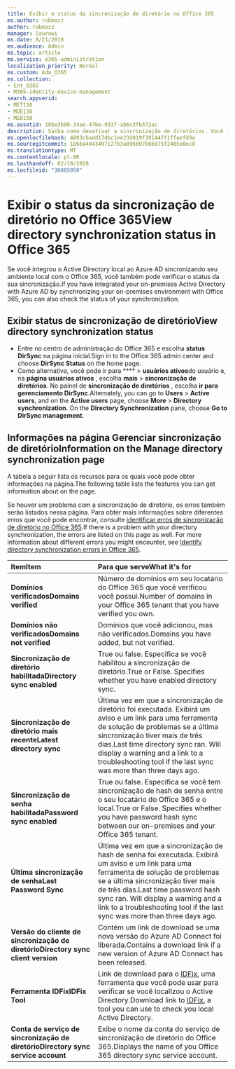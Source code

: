 ```yaml
---
title: Exibir o status da sincronização de diretório no Office 365
ms.author: robmazz
author: robmazz
manager: laurawi
ms.date: 8/21/2018
ms.audience: Admin
ms.topic: article
ms.service: o365-administration
localization_priority: Normal
ms.custom: Adm_O365
ms.collection:
- Ent_O365
- M365-identity-device-management
search.appverid:
- MET150
- MOE150
- MED150
ms.assetid: 18be3b98-34ae-47be-9337-ab6c3fb372ac
description: Saiba como desativar a sincronização de diretórios. Você também pode exibir seu status.
ms.openlocfilehash: 4803cbadd17dbc1ee23d019f39144ff1ffaefd9a
ms.sourcegitcommit: 1b6ba4043497c27b3a89689766b975f2405e0ec8
ms.translationtype: MT
ms.contentlocale: pt-BR
ms.lasthandoff: 02/19/2019
ms.locfileid: "30085050"
---
```

# <a name="view-directory-synchronization-status-in-office-365"></a><span data-ttu-id="0dd3d-104">Exibir o status da sincronização de diretório no Office 365</span><span class="sxs-lookup"><span data-stu-id="0dd3d-104">View directory synchronization status in Office 365</span></span>
<span data-ttu-id="0dd3d-105">Se você integrou o Active Directory local ao Azure AD sincronizando seu ambiente local com o Office 365, você também pode verificar o status da sua sincronização.</span><span class="sxs-lookup"><span data-stu-id="0dd3d-105">If you have integrated your on-premises Active Directory with Azure AD by synchronizing your on-premises environment with Office 365, you can also check the status of your synchronization.</span></span>
  
## <a name="view-directory-synchronization-status"></a><span data-ttu-id="0dd3d-106">Exibir status de sincronização de diretório</span><span class="sxs-lookup"><span data-stu-id="0dd3d-106">View directory synchronization status</span></span>
- <span data-ttu-id="0dd3d-107">Entre no centro de administração do Office 365 e escolha **status DirSync** na página inicial.</span><span class="sxs-lookup"><span data-stu-id="0dd3d-107">Sign in to the Office 365 admin center and choose **DirSync Status** on the home page.</span></span> 
- <span data-ttu-id="0dd3d-p102">Como alternativa, você pode ir para \*\*\*\* \> **usuários ativos**do usuário e, na **página usuários ativos** , escolha **mais** \> **sincronização de diretórios**. No painel de **sincronização de diretórios** , escolha **ir para gerenciamento DirSync**.</span><span class="sxs-lookup"><span data-stu-id="0dd3d-p102">Alternately, you can go to **Users** \> **Active users**, and on the **Active users** page, choose **More** \> **Directory synchronization**. On the **Directory Synchronization** pane, choose **Go to DirSync management**.</span></span>
    
## <a name="information-on-the-manage-directory-synchronization-page"></a><span data-ttu-id="0dd3d-110">Informações na página Gerenciar sincronização de diretório</span><span class="sxs-lookup"><span data-stu-id="0dd3d-110">Information on the Manage directory synchronization page</span></span>

<span data-ttu-id="0dd3d-111">A tabela a seguir lista os recursos para os quais você pode obter informações na página.</span><span class="sxs-lookup"><span data-stu-id="0dd3d-111">The following table lists the features you can get information about on the page.</span></span>
  
<span data-ttu-id="0dd3d-p103">Se houver um problema com a sincronização de diretório, os erros também serão listados nessa página. Para obter mais informações sobre diferentes erros que você pode encontrar, consulte [identificar erros de sincronização de diretório no Office 365](identify-directory-synchronization-errors.md).</span><span class="sxs-lookup"><span data-stu-id="0dd3d-p103">If there is a problem with your directory synchronization, the errors are listed on this page as well. For more information about different errors you might encounter, see [Identify directory synchronization errors in Office 365](identify-directory-synchronization-errors.md).</span></span>
  
|<span data-ttu-id="0dd3d-114">**Item**</span><span class="sxs-lookup"><span data-stu-id="0dd3d-114">**Item**</span></span>|<span data-ttu-id="0dd3d-115">**Para que serve**</span><span class="sxs-lookup"><span data-stu-id="0dd3d-115">**What it's for**</span></span>|
|:-----|:-----|
|<span data-ttu-id="0dd3d-116">**Domínios verificados**</span><span class="sxs-lookup"><span data-stu-id="0dd3d-116">**Domains verified**</span></span> | <span data-ttu-id="0dd3d-117">Número de domínios em seu locatário do Office 365 que você verificou você possui.</span><span class="sxs-lookup"><span data-stu-id="0dd3d-117">Number of domains in your Office 365 tenant that you have verified you own.</span></span> |
|<span data-ttu-id="0dd3d-118">**Domínios não verificados**</span><span class="sxs-lookup"><span data-stu-id="0dd3d-118">**Domains not verified**</span></span> | <span data-ttu-id="0dd3d-119">Domínios que você adicionou, mas não verificados.</span><span class="sxs-lookup"><span data-stu-id="0dd3d-119">Domains you have added, but not verified.</span></span> |
|<span data-ttu-id="0dd3d-120">**Sincronização de diretório habilitada**</span><span class="sxs-lookup"><span data-stu-id="0dd3d-120">**Directory sync enabled**</span></span> |<span data-ttu-id="0dd3d-p104">True ou false. Especifica se você habilitou a sincronização de diretório.</span><span class="sxs-lookup"><span data-stu-id="0dd3d-p104">True or False. Specifies whether you have enabled directory sync.</span></span> |
|<span data-ttu-id="0dd3d-123">**Sincronização de diretório mais recente**</span><span class="sxs-lookup"><span data-stu-id="0dd3d-123">**Latest directory sync**</span></span> | <span data-ttu-id="0dd3d-p105">Última vez em que a sincronização de diretório foi executada. Exibirá um aviso e um link para uma ferramenta de solução de problemas se a última sincronização tiver mais de três dias.</span><span class="sxs-lookup"><span data-stu-id="0dd3d-p105">Last time directory sync ran. Will display a warning and a link to a troubleshooting tool if the last sync was more than three days ago.</span></span> |
|<span data-ttu-id="0dd3d-126">**Sincronização de senha habilitada**</span><span class="sxs-lookup"><span data-stu-id="0dd3d-126">**Password sync enabled**</span></span> | <span data-ttu-id="0dd3d-p106">True ou false. Especifica se você tem sincronização de hash de senha entre o seu locatário do Office 365 e o local.</span><span class="sxs-lookup"><span data-stu-id="0dd3d-p106">True or False. Specifies whether you have password hash sync between our on-premises and your Office 365 tenant.</span></span> |
|<span data-ttu-id="0dd3d-129">**Última sincronização de senha**</span><span class="sxs-lookup"><span data-stu-id="0dd3d-129">**Last Password Sync**</span></span> | <span data-ttu-id="0dd3d-p107">Última vez em que a sincronização de hash de senha foi executada. Exibirá um aviso e um link para uma ferramenta de solução de problemas se a última sincronização tiver mais de três dias.</span><span class="sxs-lookup"><span data-stu-id="0dd3d-p107">Last time password hash sync ran. Will display a warning and a link to a troubleshooting tool if the last sync was more than three days ago.</span></span> |
|<span data-ttu-id="0dd3d-132">**Versão do cliente de sincronização de diretório**</span><span class="sxs-lookup"><span data-stu-id="0dd3d-132">**Directory sync client version**</span></span> | <span data-ttu-id="0dd3d-133">Contém um link de download se uma nova versão do Azure AD Connect foi liberada.</span><span class="sxs-lookup"><span data-stu-id="0dd3d-133">Contains a download link if a new version of Azure AD Connect has been released.</span></span> |
|<span data-ttu-id="0dd3d-134">**Ferramenta IDFix**</span><span class="sxs-lookup"><span data-stu-id="0dd3d-134">**IDFix Tool**</span></span> | <span data-ttu-id="0dd3d-135">Link de download para o [IDFix](install-and-run-idfix.md), uma ferramenta que você pode usar para verificar se você localIzou o Active Directory.</span><span class="sxs-lookup"><span data-stu-id="0dd3d-135">Download link to [IDFix](install-and-run-idfix.md), a tool you can use to check you local Active Directory.</span></span> |
|<span data-ttu-id="0dd3d-136">**Conta de serviço de sincronização de diretório**</span><span class="sxs-lookup"><span data-stu-id="0dd3d-136">**Directory sync service account**</span></span> | <span data-ttu-id="0dd3d-137">Exibe o nome da conta do serviço de sincronização de diretório do Office 365.</span><span class="sxs-lookup"><span data-stu-id="0dd3d-137">Displays the name of you Office 365 directory sync service account.</span></span> |